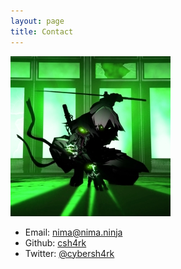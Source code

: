 ```yaml
---
layout: page
title: Contact
---
```


![](/assets/ninja2.jpg)

- Email: [nima@nima.ninja](mailto:nima@nima.ninja)
- Github: [csh4rk](https://github.com/csh4rk)
- Twitter: [@cybersh4rk](https://twitter.com/cybersh4rk)
